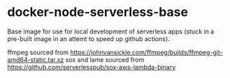 # docker-node-serverless-base

Base image for use for local development of serverless apps (stuck in a pre-built image in an attemt to speed up github actions).

ffmpeg sourced from https://johnvansickle.com/ffmpeg/builds/ffmpeg-git-amd64-static.tar.xz
sox and lame sourced from https://github.com/serverlesspub/sox-aws-lambda-binary
